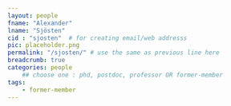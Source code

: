 ```yaml
---
layout: people
fname: "Alexander"
lname: "Sjösten"
cid : "sjosten"  # for creating email/web addresss
pic: placeholder.png
permalink: "/sjosten/" # use the same as previous line here
breadcrumb: true
categories: people
    ## choose one : phd, postdoc, professor OR former-member
tags:
    - former-member
---
```

